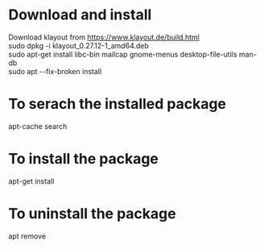 # Download and install

Download klayout from https://www.klayout.de/build.html<br/>
sudo dpkg -i klayout_0.27.12-1_amd64.deb<br/>
sudo apt-get install libc-bin mailcap gnome-menus desktop-file-utils man-db<br/>
sudo apt --fix-broken install<br/>

# To serach the installed package

apt-cache search <name><br/>
  
 # To install the package
  
apt-get install <name><br/>
  
 # To uninstall the package
  
  apt remove <package-name>
